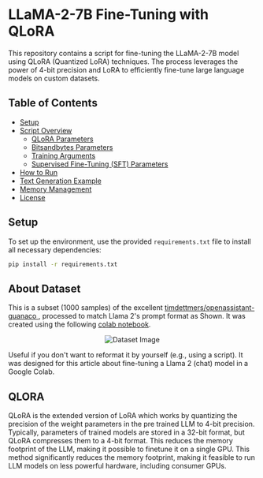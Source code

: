 # LLaMA-2-7B Fine-Tuning with QLoRA

This repository contains a script for fine-tuning the LLaMA-2-7B model using QLoRA (Quantized LoRA) techniques. The process leverages the power of 4-bit precision and LoRA to efficiently fine-tune large language models on custom datasets.

## Table of Contents

- [Setup](#setup)
- [Script Overview](#script-overview)
  - [QLoRA Parameters](#qlora-parameters)
  - [Bitsandbytes Parameters](#bitsandbytes-parameters)
  - [Training Arguments](#training-arguments)
  - [Supervised Fine-Tuning (SFT) Parameters](#supervised-fine-tuning-sft-parameters)
- [How to Run](#how-to-run)
- [Text Generation Example](#text-generation-example)
- [Memory Management](#memory-management)
- [License](#license)

## Setup

To set up the environment, use the provided `requirements.txt` file to install all necessary dependencies:

```bash
pip install -r requirements.txt
```

## About Dataset
This is a subset (1000 samples) of the excellent [timdettmers/openassistant-guanaco ](https://huggingface.co/datasets/mlabonne/guanaco-llama2-1k), processed to match Llama 2's prompt format as Shown. It was created using the following [colab notebook](https://colab.research.google.com/drive/1Ad7a9zMmkxuXTOh1Z7-rNSICA4dybpM2?usp=sharing).

<div align="center">
  <img src="https://github.com/user-attachments/assets/85d98b25-aa9f-4b82-adcd-3eef90be1dab" alt="Dataset Image" />
</div>


Useful if you don't want to reformat it by yourself (e.g., using a script). It was designed for this article about fine-tuning a Llama 2 (chat) model in a Google Colab.

## QLORA
QLoRA is the extended version of LoRA which works by quantizing the precision of the weight parameters in the pre trained LLM to 4-bit precision. Typically, parameters of trained models are stored in a 32-bit format, but QLoRA compresses them to a 4-bit format. This reduces the memory footprint of the LLM, making it possible to finetune it on a single GPU. This method significantly reduces the memory footprint, making it feasible to run LLM models on less powerful hardware, including consumer GPUs.

